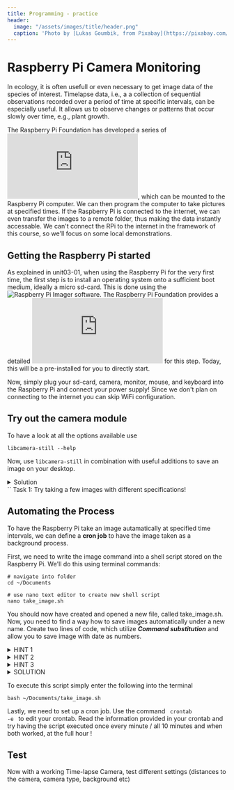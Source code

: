 ```yaml
---
title: Programming - practice
header:
  image: "/assets/images/title/header.png"
  caption: 'Photo by [Lukas Goumbik, from Pixabay](https://pixabay.com/de/users/goumbik-3752482/?utm_source=link-attribution&utm_medium=referral&utm_campaign=image&utm_content=2055522){:target="_blank"}'
---
```


# Raspberry Pi Camera Monitoring
In ecology, it is often usefull or even necessary to get image data of the species of interest. Timelapse data, i.e., a a collection of sequential observations recorded over a period of time at specific intervals, can be especially useful. It allows us to observe changes or patterns that occur slowly over time, e.g., plant growth.

The Raspberry Pi Foundation has developed a series of ![cameras](https://www.raspberrypi.com/documentation/accessories/camera.html), which can be mounted to the Raspberry Pi computer. We can then program the computer to take pictures at specified times. If the Raspberry Pi is connected to the internet, we can even transfer the images to a remote folder, thus making the data instantly accessable.
We can't connect the RPi to the internet in the framework of this course, so we'll focus on some local demonstrations.

## Getting the Raspberry Pi started

As explained in unit03-01, when using the Raspberry Pi for the very first time, the first step is to install an operating system onto a sufficient boot medium, ideally a micro sd-card. This is done using the ![Raspberry Pi Imager](https://www.raspberrypi.com/software/) software. The Raspberry Pi Foundation provides a detailed ![tutorial](https://www.raspberrypi.com/documentation/computers/getting-started.html#install-an-operating-system) for this step. Today, this will be a pre-installed for you to directly start.

Now, simply plug your sd-card, camera, monitor, mouse, and keyboard into the Raspberry Pi and connect your power supply! Since we don't plan on connecting to the internet you can skip WiFi configuration.


## Try out the camera module
To have a look at all the options available use
```shell
libcamera-still --help
```
Now, use `libcamera-still` in combination with useful additions to save an image on your desktop.

<details><summary>Solution</summary>
<p>
```shell
libcamera-still -o Desktop/image.jpg
`</p>
</details>
``
Task 1: Try taking a few images with different specifications!

## Automating the Process

To have the Raspberry Pi take an image autamatically at specified time intervals, we can define a <b>cron job</b> to have the image taken as a background process.

First, we need to write the image command into a shell script stored on the Raspberry Pi. We'll do this using terminal commands:

```shell
# navigate into folder
cd ~/Documents

# use nano text editor to create new shell script
nano take_image.sh
```

You should now have created and opened a new file, called take_image.sh.
Now, you need to find a way how to save images automatically under a new name. Create two lines of code, which utilize ***Command substitution*** and allow you to save image with date as numbers. 

<details><summary>HINT 1</summary>
<p>

Command substitution: This means that the command inside the parentheses is executed, and its output is captured and used as the value of the variable on the left.  
`SOMENAME=$( command...)` 

</p>
</details>


<details><summary>HINT 2</summary>
<p>
The person who created the command to get the date was not very creative. 
</p>
</details>

<details><summary>HINT 3</summary>
<p>
The result of HINT1, is a shell variable that contains the result of a previous assignment. This can be used in the filename
</p>
</details>

<details><summary>SOLUTION</summary>
<p>

`DATE=$(date +"%Y-%m-%d_%H-%M")`  
`libcamera-still -o Pictures/"$DATE".jpg`

</p>
</details>

To execute this script simply enter the following into the terminal

```shell
bash ~/Documents/take_image.sh
```

Lastly, we need to set up a cron job. Use the command <code> crontab -e </code> to edit your crontab. Read the information provided in your crontab and try having the script executed once every minute / all 10 minutes and when both worked, at the full hour !


## Test 
Now with a working Time-lapse Camera, test different settings (distances to the camera, camera type, background etc)